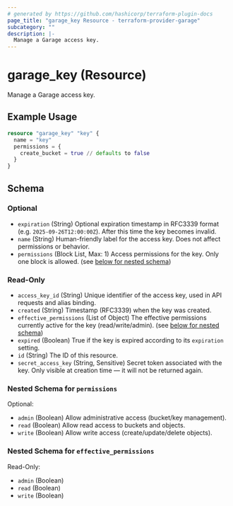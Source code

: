 ```yaml
---
# generated by https://github.com/hashicorp/terraform-plugin-docs
page_title: "garage_key Resource - terraform-provider-garage"
subcategory: ""
description: |-
  Manage a Garage access key.
---
```


# garage_key (Resource)

Manage a Garage access key.

## Example Usage

```terraform
resource "garage_key" "key" {
  name = "key"
  permissions = {
    create_bucket = true // defaults to false
  }
}
```

<!-- schema generated by tfplugindocs -->
## Schema

### Optional

- `expiration` (String) Optional expiration timestamp in RFC3339 format (e.g. `2025-09-26T12:00:00Z`). After this time the key becomes invalid.
- `name` (String) Human-friendly label for the access key. Does not affect permissions or behavior.
- `permissions` (Block List, Max: 1) Access permissions for the key. Only one block is allowed. (see [below for nested schema](#nestedblock--permissions))

### Read-Only

- `access_key_id` (String) Unique identifier of the access key, used in API requests and alias binding.
- `created` (String) Timestamp (RFC3339) when the key was created.
- `effective_permissions` (List of Object) The effective permissions currently active for the key (read/write/admin). (see [below for nested schema](#nestedatt--effective_permissions))
- `expired` (Boolean) True if the key is expired according to its `expiration` setting.
- `id` (String) The ID of this resource.
- `secret_access_key` (String, Sensitive) Secret token associated with the key. Only visible at creation time — it will not be returned again.

<a id="nestedblock--permissions"></a>
### Nested Schema for `permissions`

Optional:

- `admin` (Boolean) Allow administrative access (bucket/key management).
- `read` (Boolean) Allow read access to buckets and objects.
- `write` (Boolean) Allow write access (create/update/delete objects).


<a id="nestedatt--effective_permissions"></a>
### Nested Schema for `effective_permissions`

Read-Only:

- `admin` (Boolean)
- `read` (Boolean)
- `write` (Boolean)
